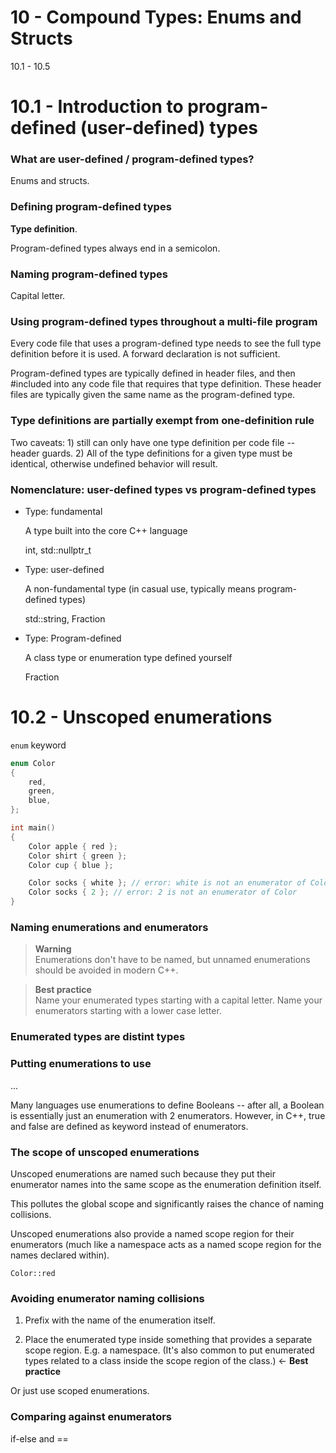 # 10 - Compound Types: Enums and Structs

10.1 - 10.5

# 10.1 - Introduction to program-defined (user-defined) types

### What are user-defined / program-defined types?
Enums and structs.

### Defining program-defined types
**Type definition**.

Program-defined types always end in a semicolon.

### Naming program-defined types
Capital letter.

### Using program-defined types throughout a multi-file program
Every code file that uses a program-defined type needs to see the full type definition
before it is used. A forward declaration is not sufficient.

Program-defined types are typically defined in header files, and then #included into any
code file that requires that type definition. These header files are typically given the
same name as the program-defined type.

### Type definitions are partially exempt from one-definition rule
Two caveats: 1) still can only have one type definition per code file -- header guards. 2)
All of the type definitions for a given type must be identical, otherwise undefined
behavior will result.

### Nomenclature: user-defined types vs program-defined types
* Type: fundamental

    A type built into the core C++ language

    int, std::nullptr_t

* Type: user-defined

    A non-fundamental type (in casual use, typically means program-defined types)

    std::string, Fraction

* Type: Program-defined

    A class type or enumeration type defined yourself

    Fraction



# 10.2 - Unscoped enumerations

`enum` keyword

```c++
enum Color
{
    red,
    green,
    blue,
};

int main()
{
    Color apple { red };
    Color shirt { green };
    Color cup { blue };

    Color socks { white }; // error: white is not an enumerator of Color
    Color socks { 2 }; // error: 2 is not an enumerator of Color
}
```

### Naming enumerations and enumerators
> **Warning**<br>
> Enumerations don't have to be named, but unnamed enumerations should be avoided in modern
> C++.

> **Best practice**<br>
> Name your enumerated types starting with a capital letter. Name your enumerators
> starting with a lower case letter.


### Enumerated types are distint types

### Putting enumerations to use

...

Many languages use enumerations to define Booleans -- after all, a Boolean is essentially
just an enumeration with 2 enumerators. However, in C++, true and false are defined as
keyword instead of enumerators.

### The scope of unscoped enumerations
Unscoped enumerations are named such because they put their enumerator names into the same
scope as the enumeration definition itself.

This pollutes the global scope and significantly raises the chance of naming collisions.

Unscoped enumerations also provide a named scope region for their enumerators (much like a
namespace acts as a named scope region for the names declared within).

`Color::red`

### Avoiding enumerator naming collisions
1. Prefix with the name of the enumeration itself.

2. Place the enumerated type inside something that provides a separate scope region. E.g.
   a namespace. (It's also common to put enumerated types related to a class inside the
   scope region of the class.) <- **Best practice**

Or just use scoped enumerations.

### Comparing against enumerators

if-else and ==
